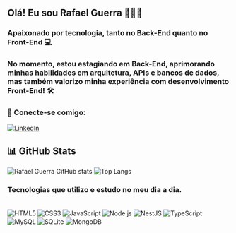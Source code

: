 ## Olá! Eu sou Rafael Guerra 👨🏽‍💻

### Apaixonado por tecnologia, tanto no Back-End quanto no Front-End 💻

### No momento, estou estagiando em Back-End, aprimorando minhas habilidades em arquitetura, APIs e bancos de dados, mas também valorizo minha experiência com desenvolvimento Front-End! 🛠

### **🔗 Conecte-se comigo:**  

[![LinkedIn](https://img.shields.io/badge/linkedin-%230077B5.svg?style=for-the-badge&logo=linkedin&logoColor=white)](https://www.linkedin.com/in/rafael-guerra-1a8470341)

## **📊 GitHub Stats**

![Rafael Guerra GitHub stats](https://github-readme-stats.vercel.app/api?username=rafaelguerrah&show_icons=true&theme=radical)
![Top Langs](https://github-readme-stats.vercel.app/api/top-langs/?username=rafaelguerrah&layout=compact)

### Tecnologias que utilizo e estudo no meu dia a dia.

<div style="display: inline_block"><br/>
    <img align="center" alt="HTML5" src="https://img.shields.io/badge/html5-%23E34F26.svg?style=for-the-badge&logo=html5&logoColor=white">
    <img align="center" alt="CSS3" src="https://img.shields.io/badge/css3-%231572B6.svg?style=for-the-badge&logo=css3&logoColor=white">
    <img align="center" alt="JavaScript" src="https://img.shields.io/badge/javascript-%23F7DF1E.svg?style=for-the-badge&logo=javascript&logoColor=black">
    <img align="center" alt="Node.js" src="https://img.shields.io/badge/node.js-%2343853D.svg?style=for-the-badge&logo=node.js&logoColor=white">
    <img align="center" alt="NestJS" src="https://img.shields.io/badge/nestjs-%23E0234E.svg?style=for-the-badge&logo=nestjs&logoColor=white">
    <img align="center" alt="TypeScript" src="https://img.shields.io/badge/typescript-%233178C6.svg?style=for-the-badge&logo=typescript&logoColor=white">
    <img align="center" alt="MySQL" src="https://img.shields.io/badge/mysql-%234479A1.svg?style=for-the-badge&logo=mysql&logoColor=white">
    <img align="center" alt="SQLite" src="https://img.shields.io/badge/sqlite-%2307405e.svg?style=for-the-badge&logo=sqlite&logoColor=white">
    <img align="center" alt="MongoDB" src="https://img.shields.io/badge/mongodb-%2347A248.svg?style=for-the-badge&logo=mongodb&logoColor=white">
</div>

